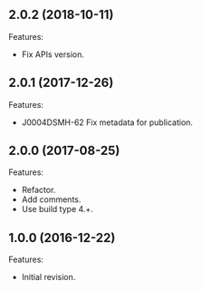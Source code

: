 ## 2.0.2 (2018-10-11)
Features:
  - Fix APIs version.
  
## 2.0.1 (2017-12-26)
Features:
  - J0004DSMH-62 Fix metadata for publication.
  
## 2.0.0 (2017-08-25)
Features:
  - Refactor.
  - Add comments.
  - Use build type 4.+.

## 1.0.0 (2016-12-22)
Features:
  - Initial revision.

<!--
   Markdown
   
   Copyright 2017-2018 IS2T. All rights reserved.
   For demonstration purpose only.
   IS2T PROPRIETARY. Use is subject to license terms.
-->
